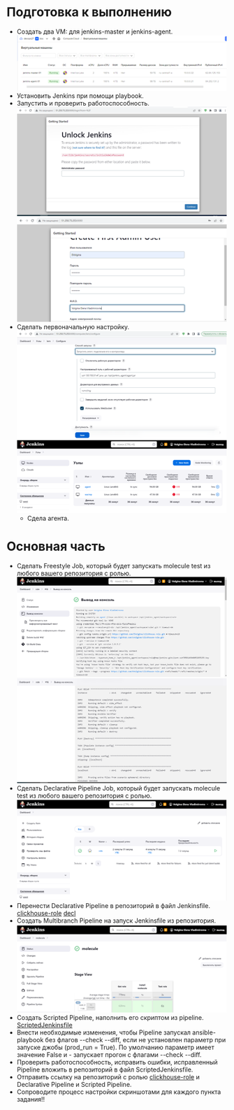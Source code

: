 # Подготовка к выполнению
- Создать два VM: для jenkins-master и jenkins-agent.
  ![vm](https://github.com/EVolgina/jenkins/blob/jen/vm.PNG)
- Установить Jenkins при помощи playbook.
- Запустить и проверить работоспособность.
  ![pl](https://github.com/EVolgina/jenkins/blob/jen/start.PNG)
  ![1](https://github.com/EVolgina/jenkins/blob/jen/user.PNG)
- Сделать первоначальную настройку.
  ![ag](https://github.com/EVolgina/jenkins/blob/jen/lern.PNG)
  ![agent](https://github.com/EVolgina/jenkins/blob/jen/agent1.PNG)
   - Сдела агента. 
# Основная часть
- Сделать Freestyle Job, который будет запускать molecule test из любого вашего репозитория с ролью.
   ![rel](https://github.com/EVolgina/jenkins/blob/jen/zad1.PNG)
   ![rr](https://github.com/EVolgina/jenkins/blob/jen/za1-2.PNG)
- Сделать Declarative Pipeline Job, который будет запускать molecule test из любого вашего репозитория с ролью.
 ![3](https://github.com/EVolgina/jenkins/blob/jen/zad1-3.PNG)
- Перенести Declarative Pipeline в репозиторий в файл Jenkinsfile.
   [clickhouse-role](https://github.com/EVolgina/clickhouse-role/tree/main/roles/clickhouse)
  [decl](https://github.com/EVolgina/jenkins/blob/jen/09-ci-04-jenkins/Declarative%20Pipeline)
- Создать Multibranch Pipeline на запуск Jenkinsfile из репозитория.
  ![4](https://github.com/EVolgina/jenkins/blob/jen/zad2.PNG)
- Создать Scripted Pipeline, наполнить его скриптом из pipeline.
  [ScriptedJenkinsfile](https://github.com/EVolgina/jenkins/blob/jen/09-ci-04-jenkins/ScriptedJenkinsfile)
- Внести необходимые изменения, чтобы Pipeline запускал ansible-playbook без флагов --check --diff, если не установлен параметр при запуске джобы (prod_run = True). По умолчанию параметр имеет значение False и - запускает прогон с флагами --check --diff.
- Проверить работоспособность, исправить ошибки, исправленный Pipeline вложить в репозиторий в файл ScriptedJenkinsfile.
- Отправить ссылку на репозиторий с ролью [clickhouse-role](https://github.com/EVolgina/clickhouse-role/tree/main/roles/clickhouse) и Declarative Pipeline и Scripted Pipeline.
- Сопроводите процесс настройки скриншотами для каждого пункта задания!!
